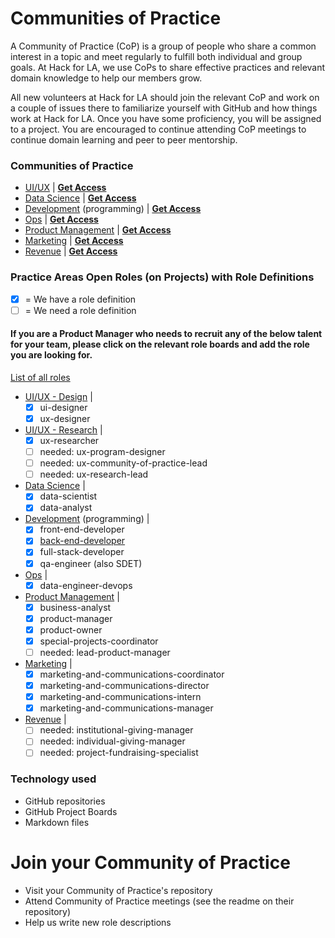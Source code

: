 # Communities of Practice

A Community of Practice (CoP) is a group of people who share a common interest in a topic and meet regularly to fulfill both individual and group goals. At Hack for LA, we use CoPs to share effective practices and relevant domain knowledge to help our members grow. 

All new volunteers at Hack for LA should join the relevant CoP and work on a couple of issues there to familiarize yourself with GitHub and how things work at Hack for LA. Once you have some proficiency, you will be assigned to a project. You are encouraged to continue attending CoP meetings to continue domain learning and peer to peer mentorship.

### Communities of Practice
- [UI/UX](https://github.com/hackforla/UI-UX) | [**Get Access**](https://github.com/hackforla/UI-UX/issues/13)
- [Data Science](https://github.com/hackforla/data-science) | [**Get Access**](https://github.com/hackforla/data-science/issues/24)
- [Development](https://github.com/hackforla/development) (programming) | [**Get Access**](https://github.com/hackforla/development/issues/1)
- [Ops](https://github.com/hackforla/ops) | [**Get Access**](https://github.com/hackforla/ops/issues/7)
- [Product Management](https://github.com/hackforla/product-management) | [**Get Access**](https://github.com/hackforla/product-management/issues/133)
- [Marketing](https://github.com/hackforla/marketing) | [**Get Access**](https://github.com/hackforla/marketing/issues/35)
- [Revenue](https://github.com/hackforla/revenue) |  [**Get Access**](https://github.com/hackforla/revenue/issues/13)

### Practice Areas Open Roles (on Projects) with Role Definitions
- [x] = We have a role definition
- [ ] = We need a role definition

#### If you are a Product Manager who needs to recruit any of the below talent for your team, please click on the relevant role boards and add the role you are looking for.

[List of all roles](https://github.com/hackforla/civic-opportunity/tree/master/roles-1)

- [UI/UX - Design](https://github.com/hackforla/UI-UX/projects/3) | 
   - [x] ui-designer
   - [x] ux-designer
- [UI/UX - Research](https://github.com/hackforla/UI-UX/projects/2) | 
  - [x] ux-researcher
  - [ ] needed: ux-program-designer
  - [ ] needed: ux-community-of-practice-lead
  - [ ] needed: ux-research-lead
- [Data Science](https://github.com/hackforla/data-science/projects/2) | 
   - [x] data-scientist
   - [x] data-analyst
- [Development](https://github.com/hackforla/development/projects/2) (programming) | 
   - [x] front-end-developer
   - [x] [back-end-developer](https://github.com/hackforla/civic-opportunity/blob/master/roles-1/back-end-developer.md)
   - [x] full-stack-developer
   - [x] qa-engineer (also SDET)
- [Ops](https://github.com/hackforla/ops/projects/1) | 
   - [x] data-engineer-devops
- [Product Management](https://github.com/hackforla/product-management/projects/8) | 
   - [x] business-analyst
   - [x] product-manager
   - [x] product-owner
   - [x] special-projects-coordinator
   - [ ] needed: lead-product-manager
- [Marketing](https://github.com/hackforla/marketing/projects/4) | 
   - [x] marketing-and-communications-coordinator
   - [x] marketing-and-communications-director
   - [x] marketing-and-communications-intern
   - [x] marketing-and-communications-manager
- [Revenue](https://github.com/hackforla/revenue/projects/2) |  
   - [ ] needed: institutional-giving-manager
   - [ ] needed: individual-giving-manager
   - [ ] needed: project-fundraising-specialist 

### Technology used

- GitHub repositories
- GitHub Project Boards
- Markdown files

# Join your Community of Practice  

- Visit your Community of Practice's repository
- Attend Community of Practice meetings (see the readme on their repository)
- Help us write new role descriptions
